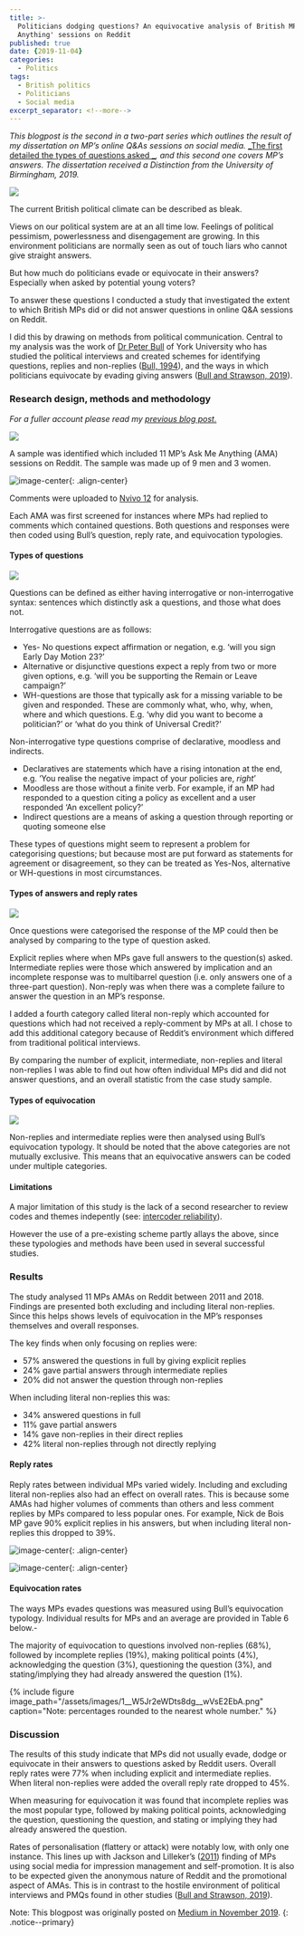 ```yaml
---
title: >-
  Politicians dodging questions? An equivocative analysis of British MPs 'Ask Me
  Anything' sessions on Reddit
published: true
date: {2019-11-04}
categories:
  - Politics
tags:
  - British politics
  - Politicians
  - Social media
excerpt_separator: <!--more-->
---
```

_This blogpost is the second in a two-part series which outlines the result of my dissertation on MP’s online Q&As sessions on social media._ [_The first detailed the types of questions asked _](https://naiyanjones.github.io/politics/british-politicians-amas-reddit-thematic-analysis/)_, and this second one covers MP’s answers. The dissertation received a Distinction from the University of Birmingham, 2019._

![](/assets/images/0__mJ8VPU1azTAQ2Q6d.jpg)

The current British political climate can be described as bleak.

Views on our political system are at an all time low. Feelings of political pessimism, powerlessness and disengagement are growing. In this environment politicians are normally seen as out of touch liars who cannot give straight answers.

But how much do politicians evade or equivocate in their answers? Especially when asked by potential young voters?

To answer these questions I conducted a study that investigated the extent to which British MPs did or did not answer questions in online Q&A sessions on Reddit.

I did this by drawing on methods from political communication. Central to my analysis was the work of [Dr Peter Bull](https://scholar.google.com/citations?user=QOvz1wYAAAAJ&hl=en) of York University who has studied the political interviews and created schemes for identifying questions, replies and non-replies ([Bull, 1994](https://journals.sagepub.com/doi/10.1177/0261927X94132002)), and the ways in which politicians equivocate by evading giving answers ([Bull and Strawson, 2019](https://academic.oup.com/pa/advance-article-abstract/doi/10.1093/pa/gsz003/5307955)).

### Research design, methods and methodology

_For a fuller account please read my_ [_previous blog post._](https://medium.com/p/e8aaa2f6315f/)

![](/assets/images/1__TdhTIHYjoiu6EJKxPvarJQ.png)

A sample was identified which included 11 MP’s Ask Me Anything (AMA) sessions on Reddit. The sample was made up of 9 men and 3 women.

![image-center](/assets/images/1__Dy2XEFkzms33IlfXuxdDYQ.png){: .align-center}

Comments were uploaded to [Nvivo 12](https://en.wikipedia.org/wiki/NVivo) for analysis.

Each AMA was first screened for instances where MPs had replied to comments which contained questions. Both questions and responses were then coded using Bull’s question, reply rate, and equivocation typologies.

#### Types of questions

![](/assets/images/1__tdeXkonq__oIYRLLCs0bHUA.png)

Questions can be defined as either having interrogative or non-interrogative syntax: sentences which distinctly ask a questions, and those what does not.

Interrogative questions are as follows:

*   Yes- No questions expect affirmation or negation, e.g. ‘will you sign Early Day Motion 23?’
*   Alternative or disjunctive questions expect a reply from two or more given options, e.g. ‘will you be supporting the Remain or Leave campaign?’
*   WH-questions are those that typically ask for a missing variable to be given and responded. These are commonly what, who, why, when, where and which questions. E.g. ‘why did you want to become a politician?’ or ‘what do you think of Universal Credit?’

Non-interrogative type questions comprise of declarative, moodless and indirects.

*   Declaratives are statements which have a rising intonation at the end, e.g. ‘You realise the negative impact of your policies are, _right_’
*   Moodless are those without a finite verb. For example, if an MP had responded to a question citing a policy as excellent and a user responded ‘An excellent policy?’
*   Indirect questions are a means of asking a question through reporting or quoting someone else

These types of questions might seem to represent a problem for categorising questions; but because most are put forward as statements for agreement or disagreement, so they can be treated as Yes-Nos, alternative or WH-questions in most circumstances.

#### Types of answers and reply rates

![](/assets/images/1__90ENTFIrTeWyrcnNV5Mg8g.png)

Once questions were categorised the response of the MP could then be analysed by comparing to the type of question asked.

Explicit replies where when MPs gave full answers to the question(s) asked. Intermediate replies were those which answered by implication and an incomplete response was to multibarrel question (i.e. only answers one of a three-part question). Non-reply was when there was a complete failure to answer the question in an MP’s response.

I added a fourth category called literal non-reply which accounted for questions which had not received a reply-comment by MPs at all. I chose to add this additional category because of Reddit’s environment which differed from traditional political interviews.

By comparing the number of explicit, intermediate, non-replies and literal non-replies I was able to find out how often individual MPs did and did not answer questions, and an overall statistic from the case study sample.

#### Types of equivocation

![](/assets/images/1__ZfEGZujrdc0__qK65dGbH8Q.png)

Non-replies and intermediate replies were then analysed using Bull’s equivocation typology. It should be noted that the above categories are not mutually exclusive. This means that an equivocative answers can be coded under multiple categories.

#### Limitations

A major limitation of this study is the lack of a second researcher to review codes and themes indepently (see: [intercoder reliability](https://methods.sagepub.com/reference/encyclopedia-of-survey-research-methods/n228.xml)).

However the use of a pre-existing scheme partly allays the above, since these typologies and methods have been used in several successful studies.

### Results

The study analysed 11 MPs AMAs on Reddit between 2011 and 2018. Findings are presented both excluding and including literal non-replies. Since this helps shows levels of equivocation in the MP’s responses themselves and overall responses.

The key finds when only focusing on replies were:

*   57% answered the questions in full by giving explicit replies
*   24% gave partial answers through intermediate replies
*   20% did not answer the question through non-replies

When including literal non-replies this was:

*   34% answered questions in full
*   11% gave partial answers
*   14% gave non-replies in their direct replies
*   42% literal non-replies through not directly replying

#### Reply rates

Reply rates between individual MPs varied widely. Including and excluding literal non-replies also had an effect on overall rates. This is because some AMAs had higher volumes of comments than others and less comment replies by MPs compared to less popular ones. For example, Nick de Bois MP gave 90% explicit replies in his answers, but when including literal non-replies this dropped to 39%.

![image-center](/assets/images/1__pgMcno__LuIFKlwLKcc8s__A.png){: .align-center}

![image-center](/assets/images/1__gJV__Xeug9FIoe4M8mHzcaA.png){: .align-center}

#### Equivocation rates

The ways MPs evades questions was measured using Bull’s equivocation typology. Individual results for MPs and an average are provided in Table 6 below.-

The majority of equivocation to questions involved non-replies (68%), followed by incomplete replies (19%), making political points (4%), acknowledging the question (3%), questioning the question (3%), and stating/implying they had already answered the question (1%).

{% include figure image_path="/assets/images/1__W5Jr2eWDts8dg__wVsE2EbA.png" caption="Note: percentages rounded to the nearest whole number." %}

### Discussion

The results of this study indicate that MPs did not usually evade, dodge or equivocate in their answers to questions asked by Reddit users. Overall reply rates were 77% when including explicit and intermediate replies. When literal non-replies were added the overall reply rate dropped to 45%.

When measuring for equivocation it was found that incomplete replies was the most popular type, followed by making political points, acknowledging the question, questioning the question, and stating or implying they had already answered the question.

Rates of personalisation (flattery or attack) were notably low, with only one instance. This lines up with Jackson and Lilleker’s ([2011](https://www.tandfonline.com/doi/abs/10.1080/13572334.2011.545181)) finding of MPs using social media for impression management and self-promotion. It is also to be expected given the anonymous nature of Reddit and the promotional aspect of AMAs. This is in contrast to the hostile environment of political interviews and PMQs found in other studies ([Bull and Strawson, 2019](https://academic.oup.com/pa/advance-article-abstract/doi/10.1093/pa/gsz003/5307955)).

Note: This blogpost was originally posted on [Medium in November 2019](https://medium.com/@naiyanjones/politicians-dodging-questions-how-much-do-british-politicians-equivocate-in-online-q-as-358fd981bca1).
{: .notice--primary}
